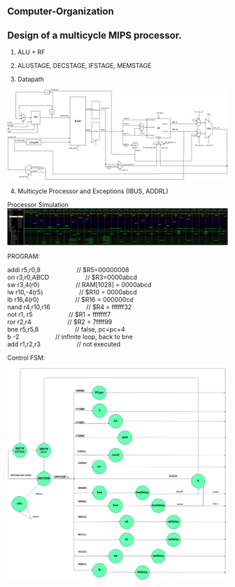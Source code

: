 ## Computer-Organization
## Design of a multicycle MIPS processor.

1. ALU + RF
2. ALUSTAGE, DECSTAGE, IFSTAGE, MEMSTAGE

3. Datapath

![Screenshot](https://github.com/amanesis/Computer-Organization/blob/master/54433558_2067871909969037_678806868029603840_n.jpg)

4. Multicycle Processor and Exceptions (IBUS, ADDRL)

Processor Simulation
![Screenshot](https://github.com/amanesis/Computer-Organization/blob/master/Simulations/Lab2/Multicycle_processor_sim.jpg)

PROGRAM:

addi r5,r0,8    &nbsp; &nbsp; &nbsp; &nbsp; &nbsp; &nbsp; &nbsp; &nbsp; &nbsp; &nbsp;  // $R5=00000008 <br />
ori r3,r0,ABCD  &nbsp; &nbsp; &nbsp; &nbsp; &nbsp; &nbsp; &nbsp; &nbsp; &nbsp; &nbsp;  // $R3=0000abcd <br />
sw r3,4(r0)     &nbsp; &nbsp; &nbsp; &nbsp; &nbsp; &nbsp; &nbsp; &nbsp; &nbsp; &nbsp;  // RAM[1028] = 0000abcd <br />
lw r10,-4(r5)   &nbsp; &nbsp; &nbsp; &nbsp; &nbsp; &nbsp; &nbsp; &nbsp; &nbsp; &nbsp;  // $R10 = 0000abcd <br />
lb r16,4(r0)    &nbsp; &nbsp; &nbsp; &nbsp; &nbsp; &nbsp; &nbsp; &nbsp; &nbsp; &nbsp;  // $R16 = 000000cd <br />
nand r4,r10,r16 &nbsp; &nbsp; &nbsp; &nbsp; &nbsp; &nbsp; &nbsp; &nbsp; &nbsp; &nbsp;  // $R4 = ffffff32 <br />
not r1, r5      &nbsp; &nbsp; &nbsp; &nbsp; &nbsp; &nbsp; &nbsp; &nbsp; &nbsp; &nbsp;  // $R1 = fffffff7 <br />
ror r2,r4       &nbsp; &nbsp; &nbsp; &nbsp; &nbsp; &nbsp; &nbsp; &nbsp; &nbsp; &nbsp;  // $R2 = 7ffff99 <br />
bne r5,r5,8     &nbsp; &nbsp; &nbsp; &nbsp; &nbsp; &nbsp; &nbsp; &nbsp; &nbsp; &nbsp;  // false, pc=pc+4 <br />
b -2            &nbsp; &nbsp; &nbsp; &nbsp; &nbsp; &nbsp; &nbsp; &nbsp; &nbsp; &nbsp;  // infinite loop, back to bne <br />
add r1,r2,r3    &nbsp; &nbsp; &nbsp; &nbsp; &nbsp; &nbsp; &nbsp; &nbsp; &nbsp; &nbsp;  // not executed <br />




Control FSM: <br />

![Screenshot](https://github.com/amanesis/Computer-Organization/blob/master/block-diagrams/CPU_control_fsm.jpg)

 
